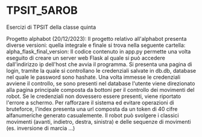 # TPSIT_5AROB
Esercizi di TPSIT della classe quinta


Progetto alphabot (20/12/2023):
Il progetto relativo all'alphabot presenta diverse versioni: quella integrale e finale si trova nella seguente cartella: 
alpha_flask_final_version:
Il codice contenuto in app.py permette una volta eseguito di creare un server web Flask al quale si può accedere dall'indirizzo ip dell'host che avvia il programma.
Si presenta una pagina di login, tramite la quale si controllano le credenziali salvate in db.db, database nel quale le password sono hashate. Una volta immesse le credenziali
avviene il controllo, se sono presenti nel database l'utente viene direzionato alla pagina principale composta da bottoni per il controllo dei movimenti del robot.
Se le credenziali non dovessero essere presenti, viene riportato l'errore a schermo.
Per rafforzare il sistema ed evitare operazioni di bruteforce, l'index presenta una url composta da un token di 40 cifre alfanumeriche generato casualemente.
Il robot può svolgere i classici movimenti (avanti, indietro, destra, sinistra) e delle sequenze di movimenti (es. inversione di marcia ...)
